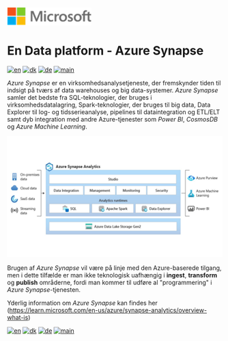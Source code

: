 ![microsoft](../../images/microsoft.png)

# En Data platform - Azure Synapse

[![en](https://img.shields.io/badge/lang-en-red.svg)](Synapse.md)
[![dk](https://img.shields.io/badge/lang-da--dk-green.svg)](Synapse-da.md)
[![de](https://img.shields.io/badge/lang-de-yellow.svg)](Synapse-de.md)
[![main](https://img.shields.io/badge/main-document-blue.svg)](../../README.md)

*Azure Synapse* er en virksomhedsanalysetjeneste, der fremskynder tiden til indsigt på tværs af data warehouses og big data-systemer. *Azure Synapse* samler det bedste fra SQL-teknologier, der bruges i virksomhedsdatalagring, Spark-teknologier, der bruges til big data, Data Explorer til log- og tidsserieanalyse, pipelines til dataintegration og ETL/ELT samt dyb integration med andre Azure-tjenester som *Power BI*, *CosmosDB* og *Azure Machine Learning*.

![Figure 1](../../images/danish/Slide12.jpg)

Brugen af *Azure Synapse* vil være på linje med den Azure-baserede tilgang, men i dette tilfælde er man ikke teknologisk uafhængig i **ingest**, **transform** og **publish** områderne, fordi man kommer til udføre al "programmering" i *Azure Synapse*-tjenesten.

Yderlig information om *Azure Synapse* kan findes her (<https://learn.microsoft.com/en-us/azure/synapse-analytics/overview-what-is>)

[![en](https://img.shields.io/badge/lang-en-red.svg)](Synapse.md)
[![dk](https://img.shields.io/badge/lang-da--dk-green.svg)](Synapse-da.md)
[![de](https://img.shields.io/badge/lang-de-yellow.svg)](Synapse-de.md)
[![main](https://img.shields.io/badge/main-document-blue.svg)](../../README.md)